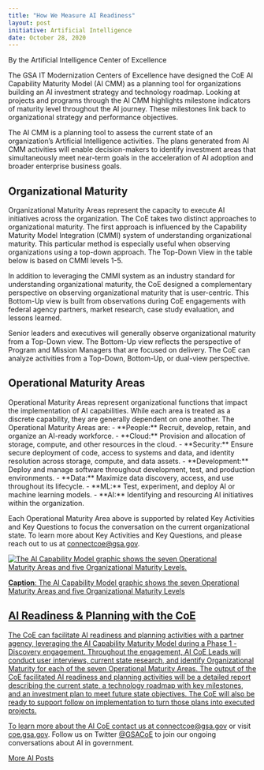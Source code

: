 ```yaml
---
title: "How We Measure AI Readiness"
layout: post
initiative: Artificial Intelligence
date: October 28, 2020
---
```

By the Artificial Intelligence Center of Excellence

The GSA IT Modernization Centers of Excellence have designed the CoE AI Capability Maturity Model (AI CMM) as a planning tool for organizations building an AI investment strategy and technology roadmap. Looking at projects and programs through the AI CMM highlights milestone indicators of maturity level throughout the AI journey. These milestones link back to organizational strategy and performance objectives.

The AI CMM is a planning tool to assess the current state of an organization’s Artificial Intelligence activities. The plans generated from AI CMM activities will enable decision-makers to identify investment areas that simultaneously meet near-term goals in the acceleration of AI adoption and broader enterprise business goals. 

<h2>Organizational Maturity</h2>
Organizational Maturity Areas represent the capacity to execute AI initiatives across the organization. The CoE takes two distinct approaches to organizational maturity. The first approach is influenced by the Capability Maturity Model Integration (CMMI) system of understanding organizational maturity. This particular method is especially useful when observing organizations using a top-down approach. The Top-Down View in the table below is based on CMMI levels 1-5.

In addition to leveraging the CMMI system as an industry standard for understanding organizational maturity, the CoE designed a complementary perspective on observing organizational maturity that is user-centric. This Bottom-Up view is built from observations during CoE engagements with federal agency partners, market research, case study evaluation, and lessons learned. 

Senior leaders and executives will generally observe organizational maturity from a Top-Down view. The Bottom-Up view reflects the perspective of Program and Mission Managers that are focused on delivery. The CoE can analyze activities from a Top-Down, Bottom-Up, or dual-view perspective.

<h2>Operational Maturity Areas</h2>
Operational Maturity Areas represent organizational functions that impact the implementation of AI capabilities. While each area is treated as a discrete capability, they are generally dependent on one another. The Operational Maturity Areas are:
- **People:** Recruit, develop, retain, and organize an AI-ready workforce.
- **Cloud:** Provision and allocation of storage, compute, and other resources in the cloud.
- **Security:** Ensure secure deployment of code, access to systems and data, and identity  resolution across storage, compute, and data assets.
- **Development:** Deploy and manage software throughout development, test, and production environments.
- **Data:** Maximize data discovery, access, and use throughout its  lifecycle.
- **ML:** Test, experiment, and deploy AI or machine learning models.
- **AI:**  Identifying and resourcing AI initiatives within the organization.

Each Operational Maturity Area above is supported by related Key Activities and Key Questions to focus the conversation on the current organizational state. To learn more about Key Activities and  Key Questions, and please reach out to us at <a href="mailto:connectcoe@gsa.gov">connectcoe@gsa.gov</a>. 


<a href="{{site.baseurl}}/images/AI/AI CMM.jpg" target="_blank" rel="noopener noreferrer">
<img src="{{site.baseurl}}/images/AI/AI CMM.jpg" alt="The AI Capability Model graphic shows the seven Operational Maturity Areas and five Organizational Maturity Levels.">
  
**Caption**: The AI Capability Model graphic shows the seven Operational Maturity Areas and five Organizational Maturity Levels

<h2>AI Readiness & Planning with the CoE</h2>
The CoE can facilitate AI readiness and planning activities with a partner agency, leveraging the AI Capability Maturity Model during a Phase 1 - Discovery engagement. Throughout the engagement, AI CoE Leads will conduct user interviews, current state research, and identify Organizational Maturity for each of the seven Operational Maturity Areas. The output of the CoE facilitated AI readiness and planning activities will be a detailed report describing the current state, a technology roadmap with key milestones, and an investment plan to meet future state objectives. The CoE will also be ready to support follow on implementation to turn those plans into executed projects.

To learn more about the AI CoE contact us at <a href="mailto:connectcoe@gsa.gov">connectcoe@gsa.gov</a> or visit <a href="https://coe.gsa.gov/coe/artificial-intelligence.html">coe.gsa.gov</a>. Follow us on Twitter <a href="https://twitter.com/GSACoE">@GSACoE</a> to join our ongoing conversations about AI in government.

<a href="{{site.baseurl}}/coe/artificial-intelligence.html#coe-updates" class="usa-button">More AI Posts</a>
